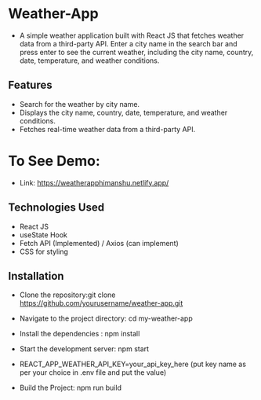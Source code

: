 # Weather-App

- A simple weather application built with React JS that fetches weather data from a third-party API. Enter a city name in the search bar and press enter to see the current weather, including the city name, country, date, temperature, and weather conditions.

## Features

- Search for the weather by city name.
- Displays the city name, country, date, temperature, and weather conditions.
- Fetches real-time weather data from a third-party API.

# To See Demo:

- Link: https://weatherapphimanshu.netlify.app/

## Technologies Used

- React JS
- useState Hook
- Fetch API (Implemented) / Axios (can implement)
- CSS for styling

## Installation

- Clone the repository:git clone https://github.com/yourusername/weather-app.git
- Navigate to the project directory: cd my-weather-app
- Install the dependencies : npm install
- Start the development server: npm start

- REACT_APP_WEATHER_API_KEY=your_api_key_here (put key name as per your choice in .env file and put the value)

- Build the Project: npm run build
